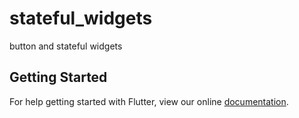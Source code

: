 # stateful_widgets

button and stateful widgets

## Getting Started

For help getting started with Flutter, view our online
[documentation](https://flutter.io/).
